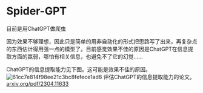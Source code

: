 # Spider-GPT
目前是用ChatGPT做爬虫

因为效果不够理想，因此只是简单的用非自动化的形式把思路写了出来，再复杂点的东西估计得用强一点的模型了。目前感觉效果不佳的原因是ChatGPT在信息提取方面的羸弱，哪怕有相关信息，也避免不了它的幻觉……

ChatGPT的信息提取能力见下图。这可能是效果不佳的原因。
![61cc7e814f98ee21c3bc8fefece1ad8](https://user-images.githubusercontent.com/28804414/237035506-8fd2f15f-f34e-4f08-8300-1ab34855c88d.jpg)
评估ChatGPT的信息提取能力的论文。
[arxiv.org/pdf/2304.11633](https://arxiv.org/pdf/2304.11633.pdf)


